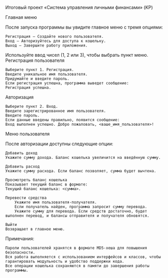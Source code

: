 Итоговый проект «Система управления личными финансами» (KP)

Главная меню

После запуска программы вы увидите главное меню с тремя опциями:

    Регистрация — Создайте нового пользователя.
    Вход — Авторизуйтесь для доступа к кошельку.
    Выход — Завершите работу приложения.

Используйте ввод чисел (1, 2 или 3), чтобы выбрать пункт меню.
Регистрация пользователя

    Выберите пункт 1. Регистрация.
    Введите уникальное имя пользователя.
    Придумайте и введите пароль.
    Если регистрация успешна, программа выведет сообщение:
    Регистрация успешна.

Авторизация

    Выберите пункт 2. Вход.
    Введите зарегистрированное имя пользователя.
    Введите пароль.
    Если данные введены правильно, появится сообщение:
    Вход выполнен успешно. Добро пожаловать, <ваше_имя_пользователя>!

Меню пользователя

После авторизации доступны следующие опции:

    Добавить доход
    Укажите сумму дохода. Баланс кошелька увеличится на введённую сумму.

    Добавить расход
    Укажите сумму расхода. Если баланс позволяет, сумма будет вычтена.

    Просмотреть баланс кошелька
    Показывает текущий баланс в формате:
    Текущий баланс кошелька: <сумма>.

    Перевести средства
        Укажите имя пользователя-получателя.
        Если получатель найден, программа запросит сумму перевода.
        Укажите сумму для перевода. Если средств достаточно, будет выполнен перевод, и балансы отправителя и получателя обновятся.

    Выйти
    Возвращает в главное меню.

Примечания:

    Пароли пользователей хранятся в формате MD5-хеша для повышения безопасности.
    Вся работа выполняется с использованием интерфейсов и классов, чтобы гарантировать модульность и удобство поддержки кода.
    Все операции кошелька сохраняются в памяти до завершения работы программы.
